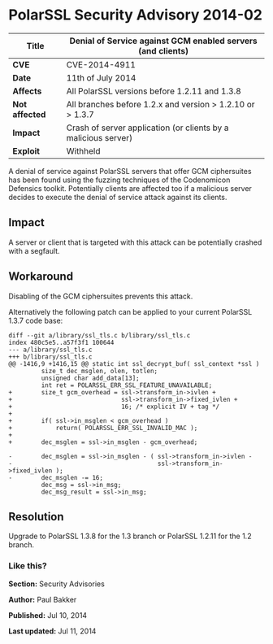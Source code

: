 # PolarSSL Security Advisory 2014-02

**Title** |  Denial of Service against GCM enabled servers (and clients)
---|---
**CVE** |  CVE-2014-4911
**Date** |  11th of July 2014
**Affects** |  All PolarSSL versions before 1.2.11 and 1.3.8
**Not affected** |  All branches before 1.2.x and version > 1.2.10 or > 1.3.7
**Impact** |  Crash of server application (or clients by a malicious server)
**Exploit** |  Withheld

A denial of service against PolarSSL servers that offer GCM ciphersuites has
been found using the fuzzing techniques of the Codenomicon Defensics toolkit.
Potentially clients are affected too if a malicious server decides to execute
the denial of service attack against its clients.

## Impact

A server or client that is targeted with this attack can be potentially
crashed with a segfault.

## Workaround

Disabling of the GCM ciphersuites prevents this attack.

Alternatively the following patch can be applied to your current PolarSSL
1.3.7 code base:



    diff --git a/library/ssl_tls.c b/library/ssl_tls.c
    index 480c5e5..a57f3f1 100644
    --- a/library/ssl_tls.c
    +++ b/library/ssl_tls.c
    @@ -1416,9 +1416,15 @@ static int ssl_decrypt_buf( ssl_context *ssl )
             size_t dec_msglen, olen, totlen;
             unsigned char add_data[13];
             int ret = POLARSSL_ERR_SSL_FEATURE_UNAVAILABLE;
    +        size_t gcm_overhead = ssl->transform_in->ivlen +
    +                              ssl->transform_in->fixed_ivlen +
    +                              16; /* explicit IV + tag */
    +
    +        if( ssl->in_msglen < gcm_overhead )
    +            return( POLARSSL_ERR_SSL_INVALID_MAC );
    +
    +        dec_msglen = ssl->in_msglen - gcm_overhead;

    -        dec_msglen = ssl->in_msglen - ( ssl->transform_in->ivlen -
    -                                        ssl->transform_in->fixed_ivlen );
    -        dec_msglen -= 16;
             dec_msg = ssl->in_msg;
             dec_msg_result = ssl->in_msg;


## Resolution

Upgrade to PolarSSL 1.3.8 for the 1.3 branch or PolarSSL 1.2.11 for the 1.2
branch.

### Like this?

**Section:**
Security Advisories

**Author:**
Paul Bakker

**Published:**
Jul 10, 2014

**Last updated:**
Jul 11, 2014